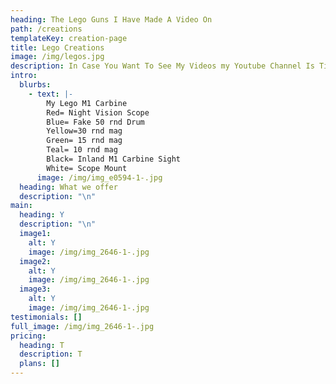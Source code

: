 ```yaml
---
heading: The Lego Guns I Have Made A Video On
path: /creations
templateKey: creation-page
title: Lego Creations
image: /img/legos.jpg
description: In Case You Want To See My Videos my Youtube Channel Is TieGuy1208
intro:
  blurbs:
    - text: |-
        My Lego M1 Carbine 
        Red= Night Vision Scope 
        Blue= Fake 50 rnd Drum
        Yellow=30 rnd mag
        Green= 15 rnd mag
        Teal= 10 rnd mag
        Black= Inland M1 Carbine Sight
        White= Scope Mount
      image: /img/img_e0594-1-.jpg
  heading: What we offer
  description: "\n"
main:
  heading: Y
  description: "\n"
  image1:
    alt: Y
    image: /img/img_2646-1-.jpg
  image2:
    alt: Y
    image: /img/img_2646-1-.jpg
  image3:
    alt: Y
    image: /img/img_2646-1-.jpg
testimonials: []
full_image: /img/img_2646-1-.jpg
pricing:
  heading: T
  description: T
  plans: []
---
```

